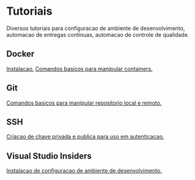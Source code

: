 # Tutoriais
Diversos tutoriais para configuracao de ambiente de desenvolvimento, automacao de entregas continuas, automacao de controle de qualidade.

## Docker

[Instalacao.][docker-instalacao]
[Comandos basicos para manipular containers.][docker-comandos]

## Git

[Comandos basicos para manipular repositorio local e remoto.][git-comandos]


## SSH

[Criacao de chave privada e publica para uso em autenticacao.][ssh-instalacao]


## Visual Studio Insiders

[Instalacao de configuracao de ambiente de desenvolvimento.][vscode-insiders-instalacao]


   [docker-instalacao]: <https://github.com/dmstole/tutoriais/blob/master/%5Bambiente%5D%5Bdocker%5D-instalacao-docker-compose.md>
   [docker-comandos]: <https://github.com/dmstole/tutoriais/blob/master/%5Bambiente%5D%5Bdocker%5D-comandos.md>
   [git-comandos]: <https://github.com/dmstole/tutoriais/blob/master/%5Bambiente%5D%5Bgit%5D-comandos.md>
   [ssh-instalacao]: <https://github.com/dmstole/tutoriais/blob/master/%5Bambiente%5D%5Bssh%5D-configuracao-autenticacao.md>
   [vscode-insiders-instalacao]: <https://github.com/dmstole/tutoriais/blob/master/%5Bambiente%5D%5Bvscode-insiders%5D-instalacao.md>
